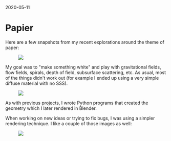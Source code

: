 2020-05-11

Papier
======

Here are a few snapshots from my recent explorations around the theme
of paper:

<figure class="full-width">
    <img data='{"max_width": 5120, "max_height": 2880}' src="triptych1.jpg"/>
</figure>

My goal was to "make something white" and play with gravitational
fields, flow fields, spirals, depth of field, subsurface scattering,
etc.  As usual, most of the things didn't work out (for example I ended
up using a very simple diffuse material with no SSS).

<figure class="full-width">
    <img data='{"max_width": 5120, "max_height": 2880}' src="triptych2.jpg"/>
</figure>

As with previous projects, I wrote Python programs that created the
geometry which I later rendered in Blender.

When working on new ideas or trying to fix bugs, I was using a simpler
rendering technique. I like a couple of those images as well:

<figure class="full-width">
    <img data='{"max_width": 5120, "max_height": 2880}' src="triptych3.jpg"/>
</figure>

